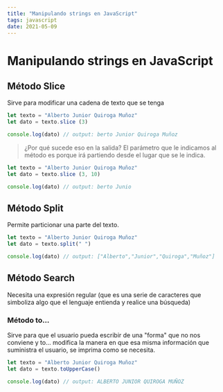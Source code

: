 ```yaml
---
title: "Manipulando strings en JavaScript"
tags: javascript
date: 2021-05-09
---
```


# Manipulando strings en JavaScript

## Método Slice
Sirve para modificar una cadena de texto que se tenga

````js
let texto = "Alberto Junior Quiroga Muñoz"
let dato = texto.slice (3)

console.log(dato) // output: berto Junior Quiroga Muñoz
````

> ¿Por qué sucede eso en la salida? El parámetro que le indicamos al método es porque irá partiendo desde el lugar que se le indica.

````js
let texto = "Alberto Junior Quiroga Muñoz"
let dato = texto.slice (3, 10)

console.log(dato) // output: berto Junio
````

## Método Split
Permite particionar una parte del texto.

````js
let texto = "Alberto Junior Quiroga Muñoz"
let dato = texto.split(" ")

console.log(dato) // output: ["Alberto","Junior","Quiroga","Muñoz"]
````

## Método Search
Necesita una expresión regular (que es una serie de caracteres que simboliza algo que el lenguaje entienda y realice una búsqueda)

### Método to...
Sirve para que el usuario pueda escribir de una "forma" que no nos conviene y to... modifica la manera en que esa misma información que suministra el usuario, se imprima como se necesita.

````js
let texto = "Alberto Junior Quiroga Muñoz"
let dato = texto.toUpperCase()

console.log(dato) // output: ALBERTO JUNIOR QUIROGA MUÑOZ
````